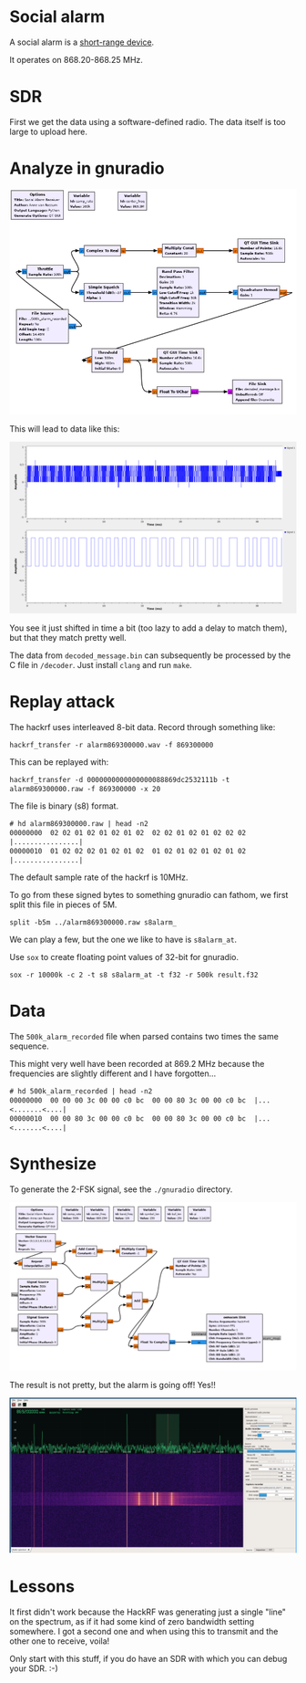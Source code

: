 # Social alarm

A social alarm is a [short-range device](https://en.wikipedia.org/wiki/Short-range_device).

It operates on 868.20-868.25 MHz.

# SDR

First we get the data using a software-defined radio. The data itself is too large to upload here.

# Analyze in gnuradio

![Schema](https://raw.githubusercontent.com/mrquincle/social_alarm/main/images/schema_threshold.png)

This will lead to data like this:

![Data](https://raw.githubusercontent.com/mrquincle/social_alarm/main/images/waveform_threshold.png)

You see it just shifted in time a bit (too lazy to add a delay to match them), but that they match pretty well.

The data from `decoded_message.bin` can subsequently be processed by the C file in `/decoder`. Just install `clang` and run `make`.

# Replay attack

The hackrf uses interleaved 8-bit data. Record through something like:

```
hackrf_transfer -r alarm869300000.wav -f 869300000
```

This can be replayed with:

```
hackrf_transfer -d 0000000000000000088869dc2532111b -t alarm869300000.raw -f 869300000 -x 20
```

The file is binary (s8) format.

```
# hd alarm869300000.raw | head -n2
00000000  02 02 01 02 01 02 01 02  02 02 01 02 01 02 02 02  |................|
00000010  01 02 02 02 01 02 01 02  01 02 01 02 01 02 01 02  |................|
```

The default sample rate of the hackrf is 10MHz.

To go from these signed bytes to something gnuradio can fathom, we first split this file in pieces of 5M.

```
split -b5m ../alarm869300000.raw s8alarm_
```

We can play a few, but the one we like to have is `s8alarm_at`.

Use `sox` to create floating point values of 32-bit for gnuradio.

```
sox -r 10000k -c 2 -t s8 s8alarm_at -t f32 -r 500k result.f32
```

# Data

The `500k_alarm_recorded` file when parsed contains two times the same sequence.

This might very well have been recorded at 869.2 MHz because the frequencies are slightly different and I have forgotten...


```
# hd 500k_alarm_recorded | head -n2
00000000  00 00 00 3c 00 00 c0 bc  00 00 80 3c 00 00 c0 bc  |...<.......<....|
00000010  00 00 80 3c 00 00 c0 bc  00 00 80 3c 00 00 c0 bc  |...<.......<....|
```

# Synthesize

To generate the 2-FSK signal, see the `./gnuradio` directory.

![Schema](https://raw.githubusercontent.com/mrquincle/social_alarm/main/images/schema_generate.png)

The result is not pretty, but the alarm is going off! Yes!!

![Schema](https://raw.githubusercontent.com/mrquincle/social_alarm/main/images/waterfall.png)

# Lessons

It first didn't work because the HackRF was generating just a single "line" on the spectrum, as if it
had some kind of zero bandwidth setting somewhere. I got a second one and when using this to transmit and the other one to receive, voila!

Only start with this stuff, if you do have an SDR with which you can debug your SDR. :-)
